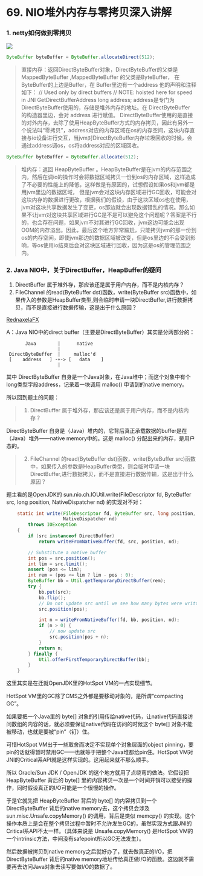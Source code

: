 # 69. NIO堆外内存与零拷贝深入讲解

### 1. netty如何做到零拷贝

![](https://img-blog.csdn.net/20171118184319019?watermark/2/text/aHR0cDovL2Jsb2cuY3Nkbi5uZXQvd3pxNjU3ODcwMg==/font/5a6L5L2T/fontsize/400/fill/I0JBQkFCMA==/dissolve/70/gravity/SouthEast)

~~~java
ByteBuffer byteBuffer = ByteBuffer.allocateDirect(512); 
~~~

> 直接内存：返回DirectByteBuffer对象，DirectByteBuffer的父类是MappedByteBuffer ,MappedByteBuffer 的父类是ByteBuffer， 在ByteBuffer的上边是Buffer，在 Buffer里边有一个address 他的声明和注释如下： 
> // Used only by direct buffers 
> // NOTE: hoisted here for speed in JNI GetDirectBufferAddress long address; 
> address是专门为DirectByteBuffer使用的，存储是堆外内存的地址。在 DirectByteBuffer 的构造器里边，会对 address 进行赋值。 
> DirectByteBuffer使用的是直接的对外内存，去除了使用HeapByteBuffer方式的内存拷贝，因此有另外一个说法叫“零拷贝”，address对应的内存区域在os的内存空间，这块内存直接与io设备进行交互，当jvm对DirectByteBuffer内存垃圾回收的时候，会通过address调os，os将address对应的区域回收。

~~~java
ByteBuffer byteBuffer = ByteBuffer.allocate(512); 
~~~

> 堆内存：返回 HeapByteBuffer 。HeapByteBuffer是在jvm的内存范围之内，然后在调io的操作时会将数据区域拷贝一份到os的内存区域，这样造成了不必要的性能上的降低，这样做是有原因的，试想假设如果os和jvm都是用jvm里边的数据区域， 但是jvm会对这块内存区域进行GC回收，可能会对这块内存的数据进行更改，根据我们的假设，由于这块区域os也在使用，jvm对这块共享数据发生了变更，os那边就会出现数据错乱的情况。那么如果不让jvm对这块共享区域进行GC是不是可以避免这个问题呢？答案是不行的，也会存在问题，如果jvm不对其进行GC回收，jvm这边可能会出现OOM的内存溢出。因此，最后这个地方非常尴尬，只能拷贝jvm的那一份到os的内存空间，即使jvm那边的数据区域被改变，但是os里边的不会受到影响，等os使用io结束后会对这块区域进行回收，因为这是os的管理范围之内。

### 2. Java NIO中，关于DirectBuffer，HeapBuffer的疑问

1. DirectBuffer 属于堆外存，那应该还是属于用户内存，而不是内核内存？
2. FileChannel 的read(ByteBuffer dst)函数，write(ByteBuffer src)函数中，如果传入的参数是HeapBuffer类型,则会临时申请一块DirectBuffer,进行数据拷贝，而不是直接进行数据传输，这是出于什么原因？

[RednaxelaFX](https://www.zhihu.com/people/rednaxelafx)

A：Java NIO中的direct buffer（主要是DirectByteBuffer）其实是分两部分的：

```text
       Java        |      native
                   |
 DirectByteBuffer  |     malloc'd
 [    address   ] -+-> [   data    ]
                   |
```

其中 DirectByteBuffer 自身是一个Java对象，在Java堆中；而这个对象中有个long类型字段address，记录着一块调用 malloc() 申请到的native memory。

所以回到题主的问题：

> 1. DirectBuffer 属于堆外存，那应该还是属于用户内存，而不是内核内存？

DirectByteBuffer 自身是（Java）堆内的，它背后真正承载数据的buffer是在（Java）堆外——native memory中的。这是 malloc() 分配出来的内存，是用户态的。

> 2. FileChannel 的read(ByteBuffer dst)函数，write(ByteBuffer src)函数中，如果传入的参数是HeapBuffer类型，则会临时申请一块DirectBuffer,进行数据拷贝，而不是直接进行数据传输，这是出于什么原因？

题主看的是OpenJDK的 sun.nio.ch.IOUtil.write(FileDescriptor fd, ByteBuffer src, long position, NativeDispatcher nd) 的实现对不对：

```java
    static int write(FileDescriptor fd, ByteBuffer src, long position,
                     NativeDispatcher nd)
        throws IOException
    {
        if (src instanceof DirectBuffer)
            return writeFromNativeBuffer(fd, src, position, nd);

        // Substitute a native buffer
        int pos = src.position();
        int lim = src.limit();
        assert (pos <= lim);
        int rem = (pos <= lim ? lim - pos : 0);
        ByteBuffer bb = Util.getTemporaryDirectBuffer(rem);
        try {
            bb.put(src);
            bb.flip();
            // Do not update src until we see how many bytes were written
            src.position(pos);

            int n = writeFromNativeBuffer(fd, bb, position, nd);
            if (n > 0) {
                // now update src
                src.position(pos + n);
            }
            return n;
        } finally {
            Util.offerFirstTemporaryDirectBuffer(bb);
        }
    }
```

这里其实是在迁就OpenJDK里的HotSpot VM的一点实现细节。

HotSpot VM里的GC除了CMS之外都是要移动对象的，是所谓“compacting GC”。

如果要把一个Java里的 byte[] 对象的引用传给native代码，让native代码直接访问数组的内容的话，就必须要保证native代码在访问的时候这个 byte[] 对象不能被移动，也就是要被“pin”（钉）住。

可惜HotSpot VM出于一些取舍而决定不实现单个对象层面的object pinning，要pin的话就得暂时禁用GC——也就等于把整个Java堆都给pin住。HotSpot VM对JNI的Critical系API就是这样实现的。这用起来就不那么顺手。

所以 Oracle/Sun JDK / OpenJDK 的这个地方就用了点绕弯的做法。它假设把 HeapByteBuffer 背后的 byte[] 里的内容拷贝一次是一个时间开销可以接受的操作，同时假设真正的I/O可能是一个很慢的操作。

于是它就先把 HeapByteBuffer 背后的 byte[] 的内容拷贝到一个 DirectByteBuffer 背后的native memory去，这个拷贝会涉及 sun.misc.Unsafe.copyMemory() 的调用，背后是类似 memcpy() 的实现。这个操作本质上是会在整个拷贝过程中暂时不允许发生GC的，虽然实现方式跟JNI的Critical系API不太一样。（具体来说是 Unsafe.copyMemory() 是HotSpot VM的一个intrinsic方法，中间没有safepoint所以GC无法发生）。

然后数据被拷贝到native memory之后就好办了，就去做真正的I/O，把 DirectByteBuffer 背后的native memory地址传给真正做I/O的函数。这边就不需要再去访问Java对象去读写要做I/O的数据了。